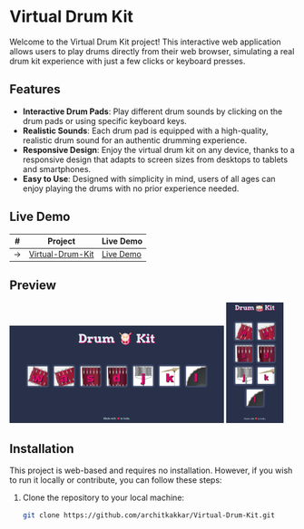 # Virtual Drum Kit
Welcome to the Virtual Drum Kit project! This interactive web application allows users to play drums directly from their web browser, simulating a real drum kit experience with just a few clicks or keyboard presses.

## Features
- **Interactive Drum Pads**: Play different drum sounds by clicking on the drum pads or using specific keyboard keys.
- **Realistic Sounds**: Each drum pad is equipped with a high-quality, realistic drum sound for an authentic drumming experience.
- **Responsive Design**: Enjoy the virtual drum kit on any device, thanks to a responsive design that adapts to screen sizes from desktops to tablets and smartphones.
- **Easy to Use**: Designed with simplicity in mind, users of all ages can enjoy playing the drums with no prior experience needed.

## Live Demo
|  #  | Project                                                                | Live Demo                                                           |
| :-: | -----------------------------------------------------------------------| --------------------------------------------------------------------|
| ->  | [Virtual-Drum-Kit](https://github.com/architkakkar/Virtual-Drum-Kit)   | [Live Demo](https://architkakkar.github.io/Virtual-Drum-Kit/)       |

## Preview 
<img src="https://github.com/architkakkar/Virtual-Drum-Kit/blob/main/design/desktop-design.png" alt="" width="75%" height="75%" />
<img src="https://github.com/architkakkar/Virtual-Drum-Kit/blob/main/design/mobile-design.jpeg" alt="" width="20%" height="25%" />

## Installation
This project is web-based and requires no installation. However, if you wish to run it locally or contribute, you can follow these steps:

1. Clone the repository to your local machine:
   ```bash
   git clone https://github.com/architkakkar/Virtual-Drum-Kit.git
